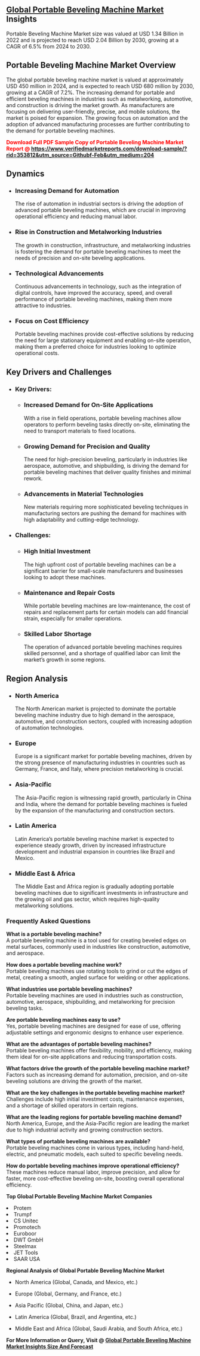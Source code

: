 <h2><a href="https://www.verifiedmarketreports.com/download-sample/?rid=353812&amp;utm_source=Githubf&amp;utm_medium=204" target="_blank">Global Portable Beveling Machine Market</a> Insights</h2><p>Portable Beveling Machine Market size was valued at USD 1.34 Billion in 2022 and is projected to reach USD 2.04 Billion by 2030, growing at a CAGR of 6.5% from 2024 to 2030.</p><p> <h2>Portable Beveling Machine Market Overview</h2> <p>The global portable beveling machine market is valued at approximately USD 450 million in 2024, and is expected to reach USD 680 million by 2030, growing at a CAGR of 7.2%. The increasing demand for portable and efficient beveling machines in industries such as metalworking, automotive, and construction is driving the market growth. As manufacturers are focusing on delivering user-friendly, precise, and mobile solutions, the market is poised for expansion. The growing focus on automation and the adoption of advanced manufacturing processes are further contributing to the demand for portable beveling machines.</p> <p><strong><p><span class=""><span style="color: #ff0000;"><strong>Download Full PDF Sample Copy of Portable Beveling Machine Market Report</strong> @ </span><a href="https://www.verifiedmarketreports.com/download-sample/?rid=353812&amp;utm_source=Githubf-Feb&amp;utm_medium=204" target="_blank">https://www.verifiedmarketreports.com/download-sample/?rid=353812&amp;utm_source=Githubf-Feb&amp;utm_medium=204</a></span></p></strong></p> <h2>Dynamics</h2> <ul> <li><h3>Increasing Demand for Automation</h3> The rise of automation in industrial sectors is driving the adoption of advanced portable beveling machines, which are crucial in improving operational efficiency and reducing manual labor.</li> <li><h3>Rise in Construction and Metalworking Industries</h3> The growth in construction, infrastructure, and metalworking industries is fostering the demand for portable beveling machines to meet the needs of precision and on-site beveling applications.</li> <li><h3>Technological Advancements</h3> Continuous advancements in technology, such as the integration of digital controls, have improved the accuracy, speed, and overall performance of portable beveling machines, making them more attractive to industries.</li> <li><h3>Focus on Cost Efficiency</h3> Portable beveling machines provide cost-effective solutions by reducing the need for large stationary equipment and enabling on-site operation, making them a preferred choice for industries looking to optimize operational costs.</li> </ul> <h2>Key Drivers and Challenges</h2> <ul> <li><h3>Key Drivers:</h3> <ul> <li><h3>Increased Demand for On-Site Applications</h3> With a rise in field operations, portable beveling machines allow operators to perform beveling tasks directly on-site, eliminating the need to transport materials to fixed locations.</li> <li><h3>Growing Demand for Precision and Quality</h3> The need for high-precision beveling, particularly in industries like aerospace, automotive, and shipbuilding, is driving the demand for portable beveling machines that deliver quality finishes and minimal rework.</li> <li><h3>Advancements in Material Technologies</h3> New materials requiring more sophisticated beveling techniques in manufacturing sectors are pushing the demand for machines with high adaptability and cutting-edge technology.</li> </ul> </li> <li><h3>Challenges:</h3> <ul> <li><h3>High Initial Investment</h3> The high upfront cost of portable beveling machines can be a significant barrier for small-scale manufacturers and businesses looking to adopt these machines.</li> <li><h3>Maintenance and Repair Costs</h3> While portable beveling machines are low-maintenance, the cost of repairs and replacement parts for certain models can add financial strain, especially for smaller operations.</li> <li><h3>Skilled Labor Shortage</h3> The operation of advanced portable beveling machines requires skilled personnel, and a shortage of qualified labor can limit the market’s growth in some regions.</li> </ul> </li> </ul> <h2>Region Analysis</h2> <ul> <li><h3>North America</h3> The North American market is projected to dominate the portable beveling machine industry due to high demand in the aerospace, automotive, and construction sectors, coupled with increasing adoption of automation technologies.</li> <li><h3>Europe</h3> Europe is a significant market for portable beveling machines, driven by the strong presence of manufacturing industries in countries such as Germany, France, and Italy, where precision metalworking is crucial.</li> <li><h3>Asia-Pacific</h3> The Asia-Pacific region is witnessing rapid growth, particularly in China and India, where the demand for portable beveling machines is fueled by the expansion of the manufacturing and construction sectors.</li> <li><h3>Latin America</h3> Latin America’s portable beveling machine market is expected to experience steady growth, driven by increased infrastructure development and industrial expansion in countries like Brazil and Mexico.</li> <li><h3>Middle East & Africa</h3> The Middle East and Africa region is gradually adopting portable beveling machines due to significant investments in infrastructure and the growing oil and gas sector, which requires high-quality metalworking solutions.</li> </ul> <h3>Frequently Asked Questions</h3> <p><strong>What is a portable beveling machine?</strong><br>A portable beveling machine is a tool used for creating beveled edges on metal surfaces, commonly used in industries like construction, automotive, and aerospace.</p> <p><strong>How does a portable beveling machine work?</strong><br>Portable beveling machines use rotating tools to grind or cut the edges of metal, creating a smooth, angled surface for welding or other applications.</p> <p><strong>What industries use portable beveling machines?</strong><br>Portable beveling machines are used in industries such as construction, automotive, aerospace, shipbuilding, and metalworking for precision beveling tasks.</p> <p><strong>Are portable beveling machines easy to use?</strong><br>Yes, portable beveling machines are designed for ease of use, offering adjustable settings and ergonomic designs to enhance user experience.</p> <p><strong>What are the advantages of portable beveling machines?</strong><br>Portable beveling machines offer flexibility, mobility, and efficiency, making them ideal for on-site applications and reducing transportation costs.</p> <p><strong>What factors drive the growth of the portable beveling machine market?</strong><br>Factors such as increasing demand for automation, precision, and on-site beveling solutions are driving the growth of the market.</p> <p><strong>What are the key challenges in the portable beveling machine market?</strong><br>Challenges include high initial investment costs, maintenance expenses, and a shortage of skilled operators in certain regions.</p> <p><strong>What are the leading regions for portable beveling machine demand?</strong><br>North America, Europe, and the Asia-Pacific region are leading the market due to high industrial activity and growing construction sectors.</p> <p><strong>What types of portable beveling machines are available?</strong><br>Portable beveling machines come in various types, including hand-held, electric, and pneumatic models, each suited to specific beveling needs.</p> <p><strong>How do portable beveling machines improve operational efficiency?</strong><br>These machines reduce manual labor, improve precision, and allow for faster, more cost-effective beveling on-site, boosting overall operational efficiency.</p> </p><p><strong>Top Global Portable Beveling Machine Market Companies</strong></p><div data-test-id=""><p><li>Protem</li><li> Trumpf</li><li> CS Unitec</li><li> Promotech</li><li> Euroboor</li><li> DWT GmbH</li><li> Steelmax</li><li> JET Tools</li><li> SAAR USA</li></p><div><strong>Regional Analysis of&nbsp;Global Portable Beveling Machine Market</strong></div><ul><li dir="ltr"><p dir="ltr">North America&nbsp;(Global, Canada, and Mexico, etc.)</p></li><li dir="ltr"><p dir="ltr">Europe (Global, Germany, and France, etc.)</p></li><li dir="ltr"><p dir="ltr">Asia Pacific&nbsp;(Global, China, and Japan, etc.)</p></li><li dir="ltr"><p dir="ltr">Latin America&nbsp;(Global, Brazil, and Argentina, etc.)</p></li><li dir="ltr">Middle East and Africa&nbsp;(Global, Saudi Arabia, and South Africa, etc.)</li></ul><p><strong>For More Information or Query, Visit @&nbsp;</strong><strong><a href="https://www.verifiedmarketreports.com/product/portable-beveling-machine-market/?utm_source=Githubf&amp;utm_medium=204" target="_blank">Global Portable Beveling Machine Market Insights Size And Forecast</a></strong></p></div>
